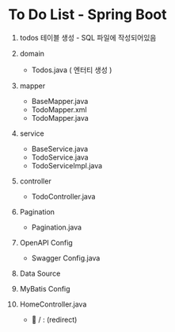 # To Do List - Spring Boot
1. todos 테이블 생성 - SQL 파일에 작성되어있음
2. domain
    - Todos.java ( 엔터티 생성 )

3. mapper
    - BaseMapper.java
    - TodoMapper.xml
    - TodoMapper.java

4. service
    - BaseService.java
    - TodoService.java
    - TodoServiceImpl.java

5. controller
    - TodoController.java

6. Pagination
    - Pagination.java

7. OpenAPI Config
    - Swagger Config.java

8. Data Source

9. MyBatis Config

10. HomeController.java
    - 🔗 / : (redirect) 